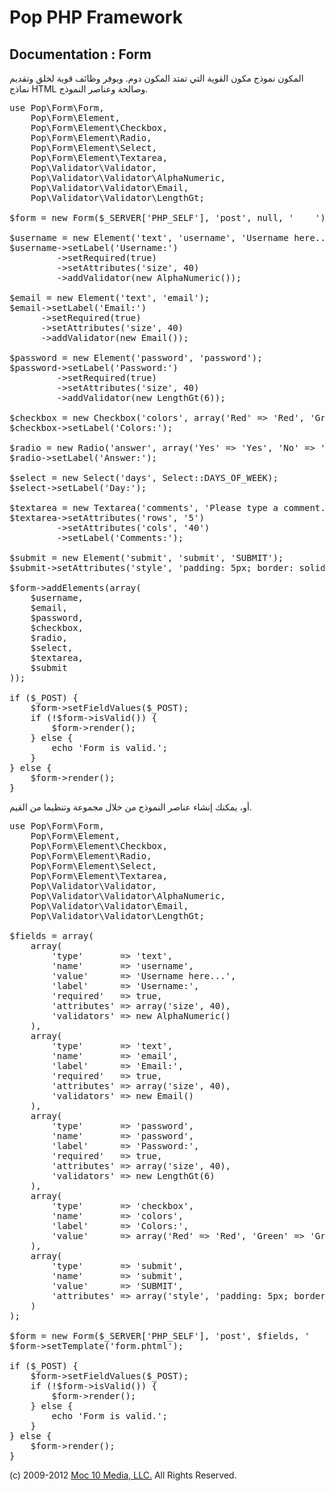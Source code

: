 Pop PHP Framework
=================

Documentation : Form
--------------------

المكون نموذج مكون القوية التي تمتد المكون دوم. ويوفر وظائف قوية لخلق وتقديم نماذج HTML وصالحة وعناصر النموذج.


<pre>
use Pop\Form\Form,
    Pop\Form\Element,
    Pop\Form\Element\Checkbox,
    Pop\Form\Element\Radio,
    Pop\Form\Element\Select,
    Pop\Form\Element\Textarea,
    Pop\Validator\Validator,
    Pop\Validator\Validator\AlphaNumeric,
    Pop\Validator\Validator\Email,
    Pop\Validator\Validator\LengthGt;

$form = new Form($_SERVER['PHP_SELF'], 'post', null, '    ');

$username = new Element('text', 'username', 'Username here...');
$username->setLabel('Username:')
         ->setRequired(true)
         ->setAttributes('size', 40)
         ->addValidator(new AlphaNumeric());

$email = new Element('text', 'email');
$email->setLabel('Email:')
      ->setRequired(true)
      ->setAttributes('size', 40)
      ->addValidator(new Email());

$password = new Element('password', 'password');
$password->setLabel('Password:')
         ->setRequired(true)
         ->setAttributes('size', 40)
         ->addValidator(new LengthGt(6));

$checkbox = new Checkbox('colors', array('Red' => 'Red', 'Green' => 'Green', 'Blue' => 'Blue'));
$checkbox->setLabel('Colors:');

$radio = new Radio('answer', array('Yes' => 'Yes', 'No' => 'No', 'Maybe' => 'Maybe'));
$radio->setLabel('Answer:');

$select = new Select('days', Select::DAYS_OF_WEEK);
$select->setLabel('Day:');

$textarea = new Textarea('comments', 'Please type a comment...');
$textarea->setAttributes('rows', '5')
         ->setAttributes('cols', '40')
         ->setLabel('Comments:');

$submit = new Element('submit', 'submit', 'SUBMIT');
$submit->setAttributes('style', 'padding: 5px; border: solid 2px #000; background-color: #00f; color: #fff; font-weight: bold;');

$form->addElements(array(
    $username,
    $email,
    $password,
    $checkbox,
    $radio,
    $select,
    $textarea,
    $submit
));

if ($_POST) {
    $form->setFieldValues($_POST);
    if (!$form->isValid()) {
        $form->render();
    } else {
        echo 'Form is valid.';
    }
} else {
    $form->render();
}
</pre>

أو، يمكنك إنشاء عناصر النموذج من خلال مجموعة وتنظيما من القيم.

<pre>
use Pop\Form\Form,
    Pop\Form\Element,
    Pop\Form\Element\Checkbox,
    Pop\Form\Element\Radio,
    Pop\Form\Element\Select,
    Pop\Form\Element\Textarea,
    Pop\Validator\Validator,
    Pop\Validator\Validator\AlphaNumeric,
    Pop\Validator\Validator\Email,
    Pop\Validator\Validator\LengthGt;

$fields = array(
    array(
        'type'       => 'text',
        'name'       => 'username',
        'value'      => 'Username here...',
        'label'      => 'Username:',
        'required'   => true,
        'attributes' => array('size', 40),
        'validators' => new AlphaNumeric()
    ),
    array(
        'type'       => 'text',
        'name'       => 'email',
        'label'      => 'Email:',
        'required'   => true,
        'attributes' => array('size', 40),
        'validators' => new Email()
    ),
    array(
        'type'       => 'password',
        'name'       => 'password',
        'label'      => 'Password:',
        'required'   => true,
        'attributes' => array('size', 40),
        'validators' => new LengthGt(6)
    ),
    array(
        'type'       => 'checkbox',
        'name'       => 'colors',
        'label'      => 'Colors:',
        'value'      => array('Red' => 'Red', 'Green' => 'Green', 'Blue' => 'Blue')
    ),
    array(
        'type'       => 'submit',
        'name'       => 'submit',
        'value'      => 'SUBMIT',
        'attributes' => array('style', 'padding: 5px; border: solid 2px #000; background-color: #00f; color: #fff; font-weight: bold;')
    )
);

$form = new Form($_SERVER['PHP_SELF'], 'post', $fields, '    ');
$form->setTemplate('form.phtml');

if ($_POST) {
    $form->setFieldValues($_POST);
    if (!$form->isValid()) {
        $form->render();
    } else {
        echo 'Form is valid.';
    }
} else {
    $form->render();
}
</pre>


(c) 2009-2012 [Moc 10 Media, LLC.](http://www.moc10media.com) All Rights Reserved.
